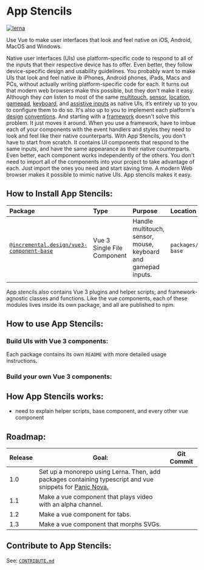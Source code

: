 # App Stencils

[![lerna](https://img.shields.io/badge/maintained%20with-lerna-cc00ff.svg)](https://lerna.js.org/)

Use Vue to make user interfaces that look and feel native on iOS, Android, MacOS and Windows.

Native user interfaces (UIs) use platform-specific code to respond to all of the inputs that their respective device has to offer. Even better, they follow device-specific design and usability guidelines. You probably want to make UIs that look and feel native ib iPhones, Android phones, iPads, Macs and PCs, without actually writing platform-specific code for each. It turns out that modern web browsers make this possible, but they don't make it easy. Although they _can_ listen to most of the same [multitouch](https://developer.mozilla.org/en-US/docs/Web/API/Touch_events), [sensor](https://developer.mozilla.org/en-US/docs/Web/API/Sensor_APIs), [location](https://developer.mozilla.org/en-US/docs/Web/API/Geolocation_API), [gamepad](https://developer.mozilla.org/en-US/docs/Web/API/Gamepad_API), [keyboard](https://developer.mozilla.org/en-US/docs/Web/API/KeyboardEvent), and [assistive inputs](https://developer.mozilla.org/en-US/docs/Web/Accessibility/ARIA) as native UIs, it’s entirely up to you to configure them to do so. It's also up to you to implement each platform's [design](https://developer.apple.com/design/human-interface-guidelines/) [conventions](https://material.io). And starting with a [framework](https://www.youtube.com/watch?v=cuHDQhDhvPE) doesn't solve this problem. It just moves it around. When you use a framework, have to imbue each of your components with the event handlers and styles they need to look and feel like their native counterparts. With App Stencils, you don't have to start from scratch. It contains UI components that respond to the same inputs, and have the same appearance as their native counterparts. Even better, each component works independently of the others. You don't need to import all of the components into your project to take advantage of each. Just import the ones you need and start saving time. A modern Web browser makes it possible to mimic native UIs. App stencils makes it easy.

## How to Install App Stencils:

<!-- * what you want the reader to do -->

<!-- * why?
	 * desired outcome
	 * underlying problem
	 * action
	 * compare action to doing nothing -->

<!-- * how tell if succeeded? -->

<!-- All of the Vue components in App Stencils are published to [npm](https://www.npmjs.com/org/incremental.design?tab=packages). Each component lives inside its own package. To install a component, run `npm install @incremental.design/<name of package>` or `yarn add @incremental.design/<name of package>` within your project. -->
<!--

three types of package in app stencils

* vue components
	* imported into each other
	* can be used piecemeal, or all together
	* look for Vue plugins, if you've installed them. Else, they will fall back to internal logic and throw a warning in the browser console
* typescript presentation logic
	* framework-agnostic
	* imported into vue components and plugins
	* can be imported into any browser code
	* mostly, they are wrappers that make it easier to use browser APIs
* vue plugins
	* can be imported into your vue app
	* enhance the performance of vue components
 -->

| Package                                                                                                                                                                                                 | Type                        | Purpose                                                        | Location                       |
| :------------------------------------------------------------------------------------------------------------------------------------------------------------------------------------------------------ | :-------------------------- | :------------------------------------------------------------- | :----------------------------- |
| [`@incremental.design/vue3-component-base`](./packages/vue3/component-base/README.md)<br><!-- place gif of the component in storybook here. make the gif link to a storybook hosted on github pages --> | Vue 3 Single File Component | Handle multitouch, sensor, mouse, keyboard and gamepad inputs. | `packages/vue3/component-base` |
|                                                                                                                                                                                                         |                             |                                                                |                                |

<!--
	need to build the storybook to github pages

	see: https://dev.to/kouts/deploy-storybook-to-github-pages-3bij


	and then for each component, make a thumbnail that links to the storybook page in the 'demo' field
 -->

App stencils also contains Vue 3 plugins and helper scripts; and framework-agnostic classes and functions. Like the vue components, each of these modules lives inside its own package, and all are published to npm.

## How to use App Stencils:

### Build UIs with Vue 3 components:

<!-- need to explain that each vue 3 package exports ONE component. Every component shares certain props and styles, and each have their own unique props/styles. Need to let reader know that no matter what vue component they use, the 'basic' set of tunables is the same -->

Each package contains its own `README` with more detailed usage instructions.

### Build your own Vue 3 components:

<!-- need to explain that almost ALL logic is actually abstracted into typescript libraries, each of which provides a single default export, and destructurable functions. each library does ONE thing, and every function in a library shares a similar signature. functions of different signatures live in different libraries -->

## How App Stencils works:

- need to explain helper scripts, base component, and every other vue component

## Roadmap:

| Release | Goal:                                                                                                                        | Git Commit |
| ------- | ---------------------------------------------------------------------------------------------------------------------------- | ---------- |
| 1.0     | Set up a monorepo using Lerna. Then, add packages containing typescript and vue snippets for [Panic Nova.](https://nova.app) |            |
| 1.1     | Make a vue component that plays video with an alpha channel.                                                                 |            |
| 1.2     | Make a vue component for tabs.                                                                                               |            |
| 1.3     | Make a vue component that morphs SVGs.                                                                                       |            |

## Contribute to App Stencils:

See: [`CONTRIBUTE.md`](./CONTRIBUTE.md)
